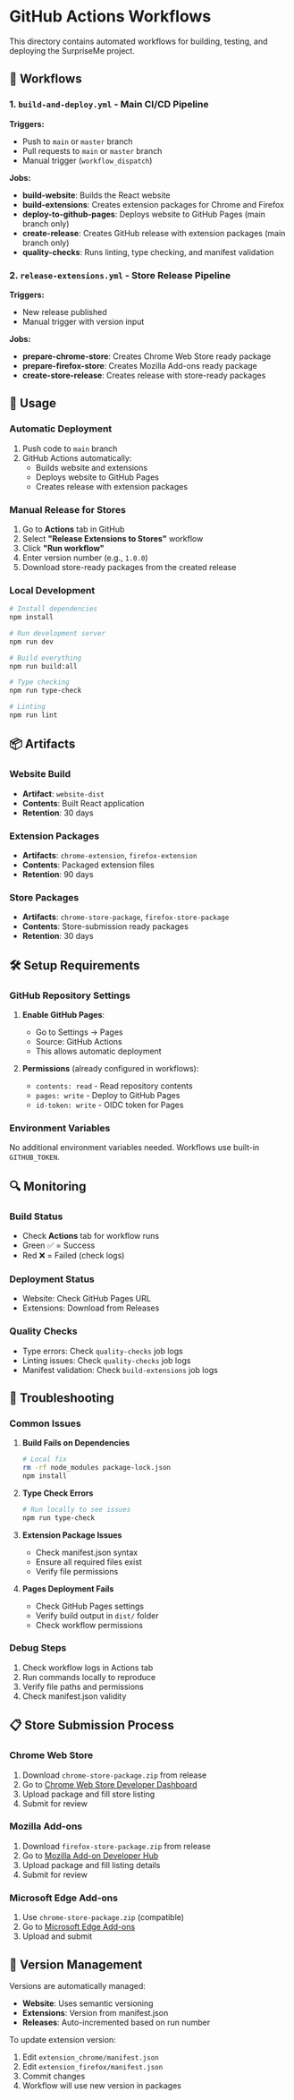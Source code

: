 # GitHub Actions Workflows

This directory contains automated workflows for building, testing, and deploying the SurpriseMe project.

## 🔄 Workflows

### 1. `build-and-deploy.yml` - Main CI/CD Pipeline

**Triggers:**
- Push to `main` or `master` branch
- Pull requests to `main` or `master` branch  
- Manual trigger (`workflow_dispatch`)

**Jobs:**
- **build-website**: Builds the React website
- **build-extensions**: Creates extension packages for Chrome and Firefox
- **deploy-to-github-pages**: Deploys website to GitHub Pages (main branch only)
- **create-release**: Creates GitHub release with extension packages (main branch only)
- **quality-checks**: Runs linting, type checking, and manifest validation

### 2. `release-extensions.yml` - Store Release Pipeline

**Triggers:**
- New release published
- Manual trigger with version input

**Jobs:**
- **prepare-chrome-store**: Creates Chrome Web Store ready package
- **prepare-firefox-store**: Creates Mozilla Add-ons ready package  
- **create-store-release**: Creates release with store-ready packages

## 🚀 Usage

### Automatic Deployment
1. Push code to `main` branch
2. GitHub Actions automatically:
   - Builds website and extensions
   - Deploys website to GitHub Pages
   - Creates release with extension packages

### Manual Release for Stores
1. Go to **Actions** tab in GitHub
2. Select **"Release Extensions to Stores"** workflow
3. Click **"Run workflow"**
4. Enter version number (e.g., `1.0.0`)
5. Download store-ready packages from the created release

### Local Development
```bash
# Install dependencies
npm install

# Run development server
npm run dev

# Build everything
npm run build:all

# Type checking
npm run type-check

# Linting
npm run lint
```

## 📦 Artifacts

### Website Build
- **Artifact**: `website-dist`
- **Contents**: Built React application
- **Retention**: 30 days

### Extension Packages
- **Artifacts**: `chrome-extension`, `firefox-extension`
- **Contents**: Packaged extension files
- **Retention**: 90 days

### Store Packages
- **Artifacts**: `chrome-store-package`, `firefox-store-package`
- **Contents**: Store-submission ready packages
- **Retention**: 30 days

## 🛠️ Setup Requirements

### GitHub Repository Settings

1. **Enable GitHub Pages**:
   - Go to Settings → Pages
   - Source: GitHub Actions
   - This allows automatic deployment

2. **Permissions** (already configured in workflows):
   - `contents: read` - Read repository contents
   - `pages: write` - Deploy to GitHub Pages
   - `id-token: write` - OIDC token for Pages

### Environment Variables
No additional environment variables needed. Workflows use built-in `GITHUB_TOKEN`.

## 🔍 Monitoring

### Build Status
- Check **Actions** tab for workflow runs
- Green ✅ = Success
- Red ❌ = Failed (check logs)

### Deployment Status
- Website: Check GitHub Pages URL
- Extensions: Download from Releases

### Quality Checks
- Type errors: Check `quality-checks` job logs
- Linting issues: Check `quality-checks` job logs
- Manifest validation: Check `build-extensions` job logs

## 🐛 Troubleshooting

### Common Issues

1. **Build Fails on Dependencies**
   ```bash
   # Local fix
   rm -rf node_modules package-lock.json
   npm install
   ```

2. **Type Check Errors**
   ```bash
   # Run locally to see issues
   npm run type-check
   ```

3. **Extension Package Issues**
   - Check manifest.json syntax
   - Ensure all required files exist
   - Verify file permissions

4. **Pages Deployment Fails**
   - Check GitHub Pages settings
   - Verify build output in `dist/` folder
   - Check workflow permissions

### Debug Steps
1. Check workflow logs in Actions tab
2. Run commands locally to reproduce
3. Verify file paths and permissions
4. Check manifest.json validity

## 📋 Store Submission Process

### Chrome Web Store
1. Download `chrome-store-package.zip` from release
2. Go to [Chrome Web Store Developer Dashboard](https://chrome.google.com/webstore/devconsole/)
3. Upload package and fill store listing
4. Submit for review

### Mozilla Add-ons
1. Download `firefox-store-package.zip` from release  
2. Go to [Mozilla Add-on Developer Hub](https://addons.mozilla.org/developers/)
3. Upload package and fill listing details
4. Submit for review

### Microsoft Edge Add-ons
1. Use `chrome-store-package.zip` (compatible)
2. Go to [Microsoft Edge Add-ons](https://partner.microsoft.com/dashboard/microsoftedge/)
3. Upload and submit

## 🔄 Version Management

Versions are automatically managed:
- **Website**: Uses semantic versioning
- **Extensions**: Version from manifest.json
- **Releases**: Auto-incremented based on run number

To update extension version:
1. Edit `extension_chrome/manifest.json`
2. Edit `extension_firefox/manifest.json`  
3. Commit changes
4. Workflow will use new version in packages